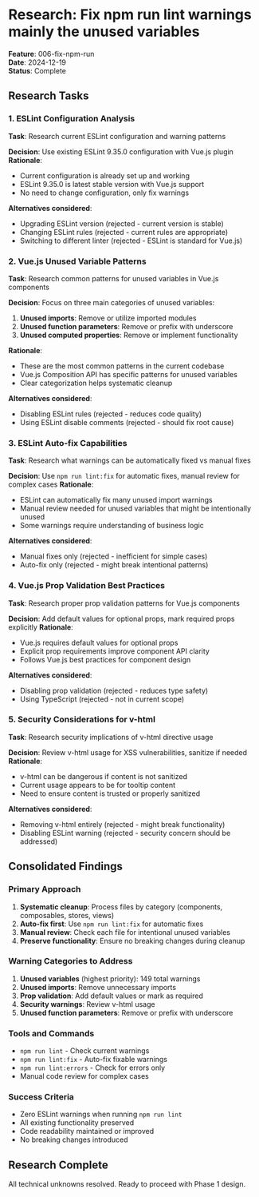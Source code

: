 # Research: Fix npm run lint warnings mainly the unused variables

**Feature**: 006-fix-npm-run  
**Date**: 2024-12-19  
**Status**: Complete

## Research Tasks

### 1. ESLint Configuration Analysis

**Task**: Research current ESLint configuration and warning patterns

**Decision**: Use existing ESLint 9.35.0 configuration with Vue.js plugin
**Rationale**:

- Current configuration is already set up and working
- ESLint 9.35.0 is latest stable version with Vue.js support
- No need to change configuration, only fix warnings

**Alternatives considered**:

- Upgrading ESLint version (rejected - current version is stable)
- Changing ESLint rules (rejected - current rules are appropriate)
- Switching to different linter (rejected - ESLint is standard for Vue.js)

### 2. Vue.js Unused Variable Patterns

**Task**: Research common patterns for unused variables in Vue.js components

**Decision**: Focus on three main categories of unused variables:

1. **Unused imports**: Remove or utilize imported modules
2. **Unused function parameters**: Remove or prefix with underscore
3. **Unused computed properties**: Remove or implement functionality

**Rationale**:

- These are the most common patterns in the current codebase
- Vue.js Composition API has specific patterns for unused variables
- Clear categorization helps systematic cleanup

**Alternatives considered**:

- Disabling ESLint rules (rejected - reduces code quality)
- Using ESLint disable comments (rejected - should fix root cause)

### 3. ESLint Auto-fix Capabilities

**Task**: Research what warnings can be automatically fixed vs manual fixes

**Decision**: Use `npm run lint:fix` for automatic fixes, manual review for complex cases
**Rationale**:

- ESLint can automatically fix many unused import warnings
- Manual review needed for unused variables that might be intentionally unused
- Some warnings require understanding of business logic

**Alternatives considered**:

- Manual fixes only (rejected - inefficient for simple cases)
- Auto-fix only (rejected - might break intentional patterns)

### 4. Vue.js Prop Validation Best Practices

**Task**: Research proper prop validation patterns for Vue.js components

**Decision**: Add default values for optional props, mark required props explicitly
**Rationale**:

- Vue.js requires default values for optional props
- Explicit prop requirements improve component API clarity
- Follows Vue.js best practices for component design

**Alternatives considered**:

- Disabling prop validation (rejected - reduces type safety)
- Using TypeScript (rejected - not in current scope)

### 5. Security Considerations for v-html

**Task**: Research security implications of v-html directive usage

**Decision**: Review v-html usage for XSS vulnerabilities, sanitize if needed
**Rationale**:

- v-html can be dangerous if content is not sanitized
- Current usage appears to be for tooltip content
- Need to ensure content is trusted or properly sanitized

**Alternatives considered**:

- Removing v-html entirely (rejected - might break functionality)
- Disabling ESLint warning (rejected - security concern should be addressed)

## Consolidated Findings

### Primary Approach

1. **Systematic cleanup**: Process files by category (components, composables, stores, views)
2. **Auto-fix first**: Use `npm run lint:fix` for automatic fixes
3. **Manual review**: Check each file for intentional unused variables
4. **Preserve functionality**: Ensure no breaking changes during cleanup

### Warning Categories to Address

1. **Unused variables** (highest priority): 149 total warnings
2. **Unused imports**: Remove unnecessary imports
3. **Prop validation**: Add default values or mark as required
4. **Security warnings**: Review v-html usage
5. **Unused function parameters**: Remove or prefix with underscore

### Tools and Commands

- `npm run lint` - Check current warnings
- `npm run lint:fix` - Auto-fix fixable warnings
- `npm run lint:errors` - Check for errors only
- Manual code review for complex cases

### Success Criteria

- Zero ESLint warnings when running `npm run lint`
- All existing functionality preserved
- Code readability maintained or improved
- No breaking changes introduced

## Research Complete

All technical unknowns resolved. Ready to proceed with Phase 1 design.
